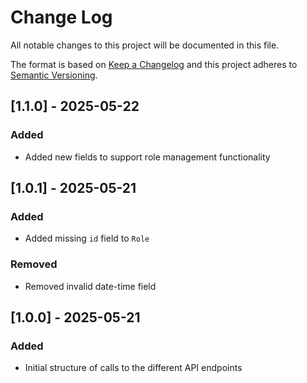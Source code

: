 # Change Log
All notable changes to this project will be documented in this file.

The format is based on [Keep a Changelog](http://keepachangelog.com/)
and this project adheres to [Semantic Versioning](http://semver.org/).

## [1.1.0] - 2025-05-22
### Added
- Added new fields to support role management functionality

## [1.0.1] - 2025-05-21
### Added
- Added missing `id` field to `Role`
### Removed
- Removed invalid date-time field

## [1.0.0] - 2025-05-21
### Added
- Initial structure of calls to the different API endpoints
